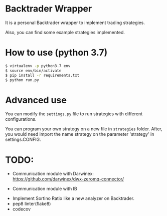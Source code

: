 # Backtrader Wrapper

It is a personal Backtrader wrapper to implement trading strategies.

Also, you can find some example strategies implemented.

# How to use (python 3.7)

```sh
$ virtualenv -p python3.7 env
$ source env/bin/activate
$ pip install -r requirements.txt
$ python run.py
```

# Advanced use

You can modify the `settings.py` file to run strategies with different
configurations.

You can program your own strategy on a new file in `strategies` folder.
After, you would need import the name strategy on the parameter 'strategy' in
settings.CONFIG.


# TODO:
* Communication module with Darwinex: https://github.com/darwinex/dwx-zeromq-connector/
+ Communication module with IB
* Implement Sortino Ratio like a new analyzer on Backtrader.
* pep8 linter(flake8)
* codecov
